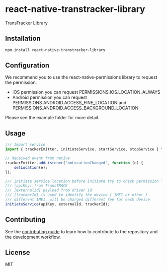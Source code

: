 # react-native-transtracker-library

TransTracker Library

## Installation

```sh
npm install react-native-transtracker-library
```

## Configuration
We recommend you to use the react-native-permissions library to request the permission.

- iOS permission you can request PERMISSIONS.IOS.LOCATION_ALWAYS
- Android permission you can request PERMISSIONS.ANDROID.ACCESS_FINE_LOCATION and PERMISSIONS.ANDROID.ACCESS_BACKGROUND_LOCATION

Please see the example folder for more detail.
## Usage

```js
/// Import service
import { trackerEmitter, initiateService, startService, stopService } from 'react-native-transtracker-library';

// Received event from native
trackerEmitter.addListener('onLocationChanged', function (e) {
    setLocation(e);
});

/// Initiate service location before initiate try to check permission location
/// [apiKey] from TransTRACK
/// [externalId] payload from driver id
/// [trackerId] is used to identify the device ( IMEI or other )
/// different IMEI, will be charged different fee for each device
initiateService(apiKey, externalId, trackerId);
```

## Contributing

See the [contributing guide](CONTRIBUTING.md) to learn how to contribute to the repository and the development workflow.

## License

MIT
